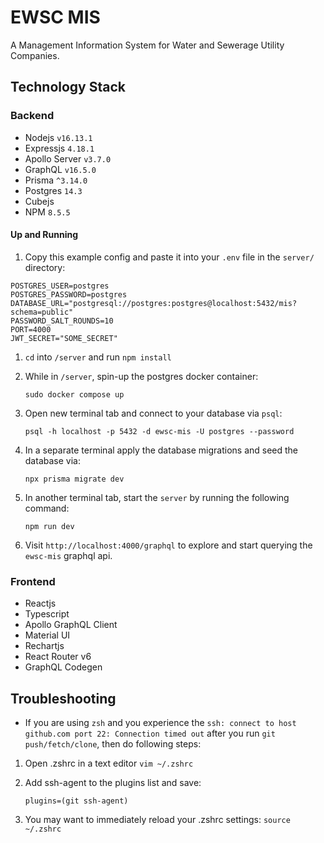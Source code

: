 # EWSC MIS

A Management Information System for Water and Sewerage Utility Companies.

## Technology Stack

### Backend

- Nodejs `v16.13.1`
- Expressjs `4.18.1`
- Apollo Server `v3.7.0`
- GraphQL `v16.5.0`
- Prisma `^3.14.0`
- Postgres `14.3`
- Cubejs
- NPM `8.5.5`

#### Up and Running

1. Copy this example config and paste it into your `.env` file in the `server/` directory:

```env
POSTGRES_USER=postgres
POSTGRES_PASSWORD=postgres
DATABASE_URL="postgresql://postgres:postgres@localhost:5432/mis?schema=public"
PASSWORD_SALT_ROUNDS=10
PORT=4000
JWT_SECRET="SOME_SECRET"
```

1. `cd` into `/server` and run `npm install`

2. While in `/server`, spin-up the postgres docker container:

   `sudo docker compose up`

3. Open new terminal tab and connect to your database via `psql`:

   `psql -h localhost -p 5432 -d ewsc-mis -U postgres --password`

4. In a separate terminal apply the database migrations and seed the database via:

   `npx prisma migrate dev`

5. In another terminal tab, start the `server` by running the following command:

   `npm run dev`

6. Visit `http://localhost:4000/graphql` to explore and start querying the `ewsc-mis` graphql api.

### Frontend

- Reactjs
- Typescript
- Apollo GraphQL Client
- Material UI
- Rechartjs
- React Router v6
- GraphQL Codegen

## Troubleshooting

- If you are using `zsh` and you experience the `ssh: connect to host github.com port 22: Connection timed out` after you run `git push/fetch/clone`, then do following steps:

1. Open .zshrc in a text editor
   `vim ~/.zshrc`
2. Add ssh-agent to the plugins list and save:

   `plugins=(git ssh-agent)`

3. You may want to immediately reload your .zshrc settings:
   `source ~/.zshrc`
